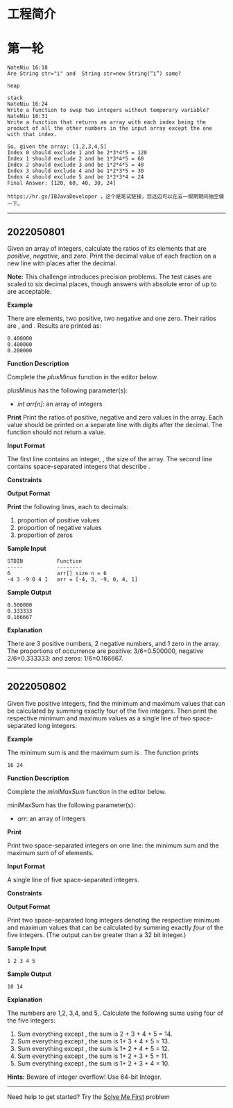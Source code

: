 # 工程简介



# 第一轮

```
NateNiu 16:18
Are String str="i" and  String str=new String(“i”) same? 

heap 

stack 
NateNiu 16:24
Write a function to swap two integers without temporary variable? 
NateNiu 16:31
Write a function that returns an array with each index being the product of all the other numbers in the input array except the one with that index.

So, given the array: [1,2,3,4,5]
Index 0 should exclude 1 and be 2*3*4*5 = 120
Index 1 should exclude 2 and be 1*3*4*5 = 60
Index 2 should exclude 3 and be 1*2*4*5 = 40
Index 3 should exclude 4 and be 1*2*3*5 = 30
Index 4 should exclude 5 and be 1*2*3*4 = 24
Final Answer: [120, 60, 40, 30, 24] 

```

```
https://hr.gs/IBJavaDeveloper ，这个是笔试链接，您这边可以在五一假期期间抽空做一下。
```



------



## 2022050801



Given an array of integers, calculate the ratios of its elements that are *positive*, *negative*, and *zero*. Print the decimal value of each fraction on a new line with places after the decimal.

**Note:** This challenge introduces precision problems. The test cases are scaled to six decimal places, though answers with absolute error of up to are acceptable.

**Example**

There are elements, two positive, two negative and one zero. Their ratios are , and . Results are printed as:

```
0.400000
0.400000
0.200000
```

**Function Description**

Complete the *plusMinus* function in the editor below.

plusMinus has the following parameter(s):

- *int arr[n]*: an array of integers

**Print**
Print the ratios of positive, negative and zero values in the array. Each value should be printed on a separate line with digits after the decimal. The function should not return a value.

**Input Format**

The first line contains an integer, , the size of the array.
The second line contains space-separated integers that describe .

**Constraints**



**Output Format**

**Print** the following lines, each to decimals:

1. proportion of positive values
2. proportion of negative values
3. proportion of zeros

**Sample Input**

```
STDIN           Function
-----           --------
6               arr[] size n = 6
-4 3 -9 0 4 1   arr = [-4, 3, -9, 0, 4, 1]
```

**Sample Output**

```
0.500000
0.333333
0.166667
```

**Explanation**

There are 3 positive numbers, 2 negative numbers, and 1 zero in the array.
The proportions of occurrence are positive: 3/6=0.500000, negative 2/6=0.333333: and zeros: 1/6=0.166667.



------



## 2022050802



Given five positive integers, find the minimum and maximum values that can be calculated by summing exactly four of the five integers. Then print the respective minimum and maximum values as a single line of two space-separated long integers.

**Example**

The minimum sum is and the maximum sum is . The function prints

```
16 24
```

**Function Description**

Complete the *miniMaxSum* function in the editor below.

miniMaxSum has the following parameter(s):

- *arr*: an array of integers

**Print**

Print two space-separated integers on one line: the minimum sum and the maximum sum of of elements.

**Input Format**

A single line of five space-separated integers.

**Constraints**



**Output Format**

Print two space-separated long integers denoting the respective minimum and maximum values that can be calculated by summing exactly *four* of the five integers. (The output can be greater than a 32 bit integer.)

**Sample Input**

```
1 2 3 4 5
```

**Sample Output**

```
10 14
```

**Explanation**

The numbers are 1,2, 3,4, and 5,. Calculate the following sums using four of the five integers:

1. Sum everything except , the sum is 2 + 3 + 4 + 5 = 14.
2. Sum everything except , the sum is 1+ 3 + 4 + 5 = 13.
3. Sum everything except , the sum is 1+ 2 + 4 + 5 = 12.
4. Sum everything except , the sum is 1+ 2 + 3 + 5 = 11.
5. Sum everything except , the sum is 1+ 2 + 3 + 4 = 10.

**Hints:** Beware of integer overflow! Use 64-bit Integer.

------

Need help to get started? Try the [Solve Me First](https://www.hackerrank.com/challenges/solve-me-first) problem
